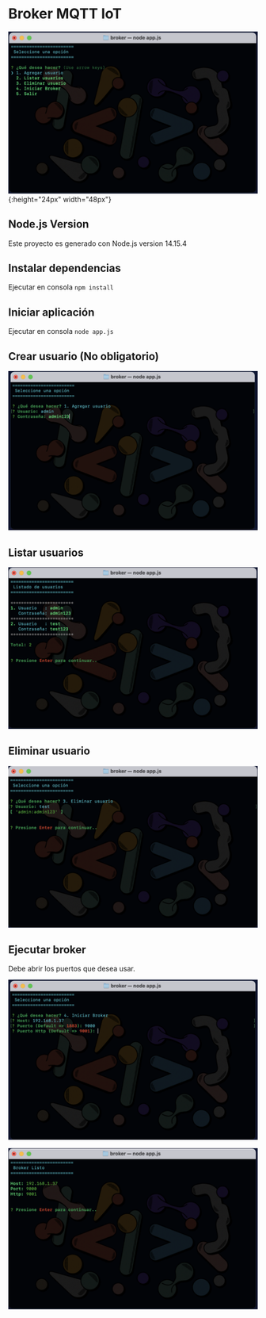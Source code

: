 # Broker MQTT IoT 

![](img/references/1.png){:height="24px" width="48px"}

## Node.js Version

Este proyecto es generado con Node.js version 14.15.4

## Instalar dependencias

Ejecutar en consola `npm install`

## Iniciar aplicación

Ejecutar en consola `node app.js`

## Crear usuario (No obligatorio)

![](img/references/2.png)

## Listar usuarios

![](img/references/3.png)

## Eliminar usuario

![](img/references/4.png)

## Ejecutar broker

Debe abrir los puertos que desea usar.

![](img/references/5.png)

![](img/references/6.png)
